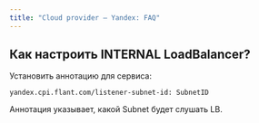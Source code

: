 ```yaml
---
title: "Сloud provider — Yandex: FAQ"
---
```


## Как настроить INTERNAL LoadBalancer?

Установить аннотацию для сервиса:
```
yandex.cpi.flant.com/listener-subnet-id: SubnetID
```
Аннотация указывает, какой Subnet будет слушать LB.
